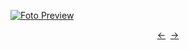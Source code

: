 [![Foto Preview](preview/n239.avif)](https://20essentials.github.io/project-000-239)

<div align="center" style="display: flex; justify-content: center;">
  <a  href="https://github.com/20essentials/project-000-238" target="_blank">&#8592;</a>
  &nbsp;&nbsp;
  <a  href="https://github.com/20essentials/project-000-240" target="_blank">&#8594;</a>
</div>

